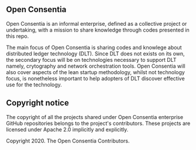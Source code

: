 ## Open Consentia

Open Consentia is an informal enterprise, defined as a collective project or undertaking, with a mission to share knowledge through codes presented in this repo. 

The main focus of Open Consentia is sharing codes and knowlege about distributed ledger technology (DLT). Since DLT does not exists on its own, the secondary focus will be on technologies necessary to support DLT namely, crytography and network orchestration tools. Open Consentia will also cover aspects of the lean startup methodology, whilst not technology focus, is nonetheless important to help adopters of DLT discover effective use for the technology.

## Copyright notice

The copyright of all the projects shared under Open Consentia enterprise GitHub repositories belongs to the project's contributors. These projects are licensed under Apache 2.0 implicitly and explicitly.

Copyright 2020. The Open Consentia Contributors. 